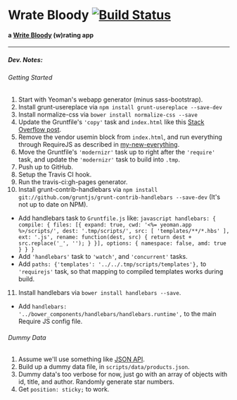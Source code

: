 # Wrate Bloody [![Build Status](https://travis-ci.org/mysterycommand/wrateblody-app.png?branch=master)](https://travis-ci.org/mysterycommand/wrateblody-app)
#### a [Write Bloody](http://writebloody.com/) (w)rating app

---

##### Dev. Notes:
###### Getting Started
1. Start with Yeoman's webapp generator (minus sass-bootstrap).
2. Install grunt-usereplace via `npm install grunt-usereplace --save-dev`
3. Install normalize-css via `bower install normalize-css --save`
4. Update the Gruntfile's `'copy'` task and `index.html` like this [Stack Overflow post](http://stackoverflow.com/questions/18785984/grunt-include-bower-components-in-usemin-block).
5. Remove the vendor usemin block from `index.html`, and run everything through RequireJS as described in [my-new-everything](https://github.com/mysterycommand/my-new-everything).
6. Move the Gruntfile's `'modernizr'` task up to right after the `'require'` task, and update the `'modernizr'` task to build into `.tmp`.
7. Push up to GitHub.
8. Setup the Travis CI hook.
9. Run the travis-ci:gh-pages generator.
10. Install grunt-contrib-handlebars via `npm install git://github.com/gruntjs/grunt-contrib-handlebars --save-dev` (It's not up to date on NPM).
  - Add handlebars task to `Gruntfile.js` like:
        ```javascript
        handlebars: {
            compile: {
                files: [{
                    expand: true,
                    cwd: '<%= yeoman.app %>/scripts/',
                    dest: '.tmp/scripts/',
                    src: [
                        'templates/**/*.hbs'
                    ],
                    ext: '.js',
                    rename: function(dest, src) {
                        return dest + src.replace('_', '');
                    }
                }],
                options: {
                    namespace: false,
                    amd: true
                }
            }
        }
        ```
  - Add `'handlebars'` task to `'watch'`, and `'concurrent'` tasks.
  - Add `paths: {'templates': '../../.tmp/scripts/templates'},` to `'requirejs'` task, so that mapping to compiled templates works during build.
11. Install handlebars via `bower install handlebars --save`.
  - Add `handlebars: '../bower_components/handlebars/handlebars.runtime',` to the main Require JS config file.

###### Dummy Data
1. Assume we'll use something like [JSON API](http://wordpress.org/plugins/json-api/).
2. Build up a dummy data file, in `scripts/data/products.json`.
3. Dummy data's too verbose for now, just go with an array of objects with id, title, and author. Randomly generate star numbers.
4. Get `position: sticky;` to work.
